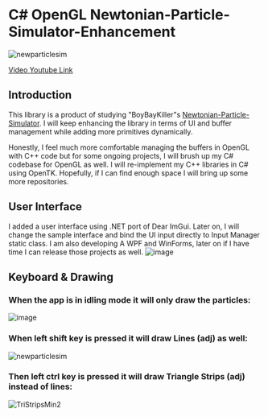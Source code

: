 # C# OpenGL Newtonian-Particle-Simulator-Enhancement
![newparticlesim](https://github.com/varolomer/NewParticleSimulator/assets/42884775/a3de15b7-d55a-4e0e-83fe-3dea44e95ad7)

[Video Youtube Link](https://youtu.be/cyBUFOMkRqc?si=TUfU5eihWQGMKel0)

## Introduction
This library is a product of studying "BoyBayKiller"s [Newtonian-Particle-Simulator](https://github.com/BoyBaykiller/Newtonian-Particle-Simulator). I will keep enhancing the library in terms of UI and buffer management while adding more primitives dynamically.

Honestly, I feel much more comfortable managing the buffers in OpenGL with C++ code but for some ongoing projects, I will brush up my C# codebase for OpenGL as well. I will re-implement my C++ libraries in C# using OpenTK. Hopefully, if I can find enough space I will bring up some more repositories.

## User Interface
I added a user interface using .NET port of Dear ImGui. Later on, I will change the sample interface and bind the UI input directly to Input Manager static class. I am also developing A WPF and WinForms, later on if I have time I can release those projects as well.
![image](https://github.com/varolomer/NewParticleSimulator/assets/42884775/c3cc568c-6247-4fba-8fca-0f8d35d8de80)

## Keyboard & Drawing
### When the app is in idling mode it will only draw the particles:
![image](https://github.com/varolomer/NewParticleSimulator/assets/42884775/f70096f5-df69-4316-8b57-8e6e824930c3)

### When left shift key is pressed it will draw Lines (adj) as well:
![newparticlesim](https://github.com/varolomer/NewParticleSimulator/assets/42884775/cf30d3b5-e6ae-409b-a2a7-6f13d8a92b77)

### Then left ctrl key is pressed it will draw Triangle Strips (adj) instead of lines:
![TriStripsMin2](https://github.com/varolomer/NewParticleSimulator/assets/42884775/912e8f35-eed1-4e98-a45b-b4c1795dbc1d)

